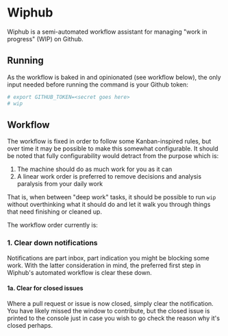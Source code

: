# Wiphub

Wiphub is a semi-automated workflow assistant for managing "work in progress" (WIP) on Github.

## Running

As the workflow is baked in and opinionated (see workflow below), the only
input needed before running the command is your Github token:

```bash
# export GITHUB_TOKEN=<secret goes here>
# wip
```

## Workflow

The workflow is fixed in order to follow some Kanban-inspired rules, but over
time it may be possible to make this somewhat configurable. It should be noted
that fully configurability would detract from the purpose which is:

1. The machine should do as much work for you as it can
2. A linear work order is preferred to remove decisions and analysis paralysis
   from your daily work

That is, when between "deep work" tasks, it should be possible to run `wip`
without overthinking what it should do and let it walk you through things that
need finishing or cleaned up.

The workflow order currently is:

### 1. Clear down notifications

Notifications are part inbox, part indication you might be blocking some work.
With the latter consideration in mind, the preferred first step in Wiphub's
automated workflow is clear these down.

#### 1a. Clear for closed issues

Where a pull request or issue is now closed, simply clear the notification.
You have likely missed the window to contribute, but the closed issue is
printed to the console just in case you wish to go check the reason why it's
closed perhaps.
